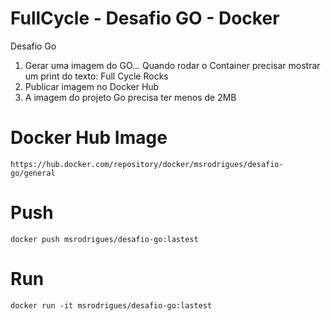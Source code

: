 # FullCycle - Desafio GO - Docker

Desafio Go

1) Gerar uma imagem do GO... Quando rodar o Container precisar mostrar um print do texto: Full Cycle Rocks
2) Publicar imagem no Docker Hub
3) A imagem do projeto Go precisa ter menos de 2MB


# Docker Hub Image

```
https://hub.docker.com/repository/docker/msrodrigues/desafio-go/general
```

# Push

```
docker push msrodrigues/desafio-go:lastest
```

# Run

```
docker run -it msrodrigues/desafio-go:lastest
```

